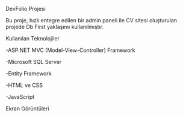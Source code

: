 DevFolio Projesi

Bu proje, hızlı entegre edilen bir admin paneli ile CV sitesi oluşturulan projede Db First yaklaşımı kullanılmıştır.

Kullanılan Teknolojiler

-ASP.NET MVC (Model-View-Controller) Framework

-Microsoft SQL Server

-Entity Framework

-HTML ve CSS

-JavaScript

Ekran Görüntüleri





